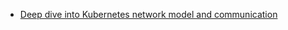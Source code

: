 * [Deep dive into Kubernetes network model and communication](https://addozhang.medium.com/deep-dive-into-kubernetes-network-model-and-communication-57a2bffc852e)